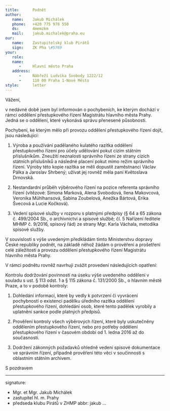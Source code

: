 ```yaml
---
title:      Podnět
author:
   name:    Jakub Michálek
   phone:   +420 775 978 550
   ds:      4memzkm
   mail:    jakub.michalek@praha.eu
our:
   name:    Zastupitelský klub Pirátů
   sign:    ZK Pha \#5769
your:
   role:    
   name:    
      -     Hlavní město Praha
   address:
      -     Nábřeží Ludvíka Svobody 1222/12
      -     110 00 Praha 1-Nové Město
style:      letter
---
```


Vážení,

v nedávné době jsem byl informován o pochybeních, ke kterým dochází v rámci oddělení přestupkového řízení Magistrátu hlavního města Prahy. Jedná se o oddělení, které vykonává správu přenesené působnosti. 

Pochybení, ke kterým mělo při provozu oddělení přestupkového řízení dojít, jsou následující: 

1. Výroba a používání padělaného kulatého razítka oddělení přestupkového řízení pro účely udělování pokut cizím státním příslušníkům. Zneužití neznalosti správního řízení ze strany cizích státních příslušníků a následné placení pokut mimo režim správního řízení. Výroby této kopie razítka se měli dopustit zaměstnanci Václav Pálka a Jaroslav Shrbený; užívat jej rovněž měla paní Květoslava Drnovská.

2. Nestandardní průběh výběrového řízení na pozice referenta správního řízení (vítězové: Simona Marková, Alena Svobodová, Ilena Makovcová, Veronika Mühlhansová, Sabina Zoubelová, Anežka Bártová, Erika Švecová a Lucie Kočková).

3. Vedení spisové služby v rozporu s platnými předpisy (§ 64 a 65 zákona č. 499/2004 Sb., o archivnictví a spisové službě; čl. 5 Nařízení ředitele MHMP č. 9/2016, spisový řád) ze strany Mgr. Karla Váchala, metodika spisové služby.

V souvislosti s výše uvedeným předkládám tímto Ministerstvu dopravy České republiky podnět, na základě něhož žádám o prověření a prošetření celé záležitosti a provozu oddělení přestupkového řízení Magistrátu hlavního města Prahy. 

V rámci podnětu rovněž navrhuji zvážit provedení následujících opatření:

Kontrolu dodržování povinností na úseku výše uvedeného oddělení v souladu s ust. § 113 odst. 1 a § 115 zákona č. 131/2000 Sb., o hlavním městě Praze, a to v podobě kontroly:

1. Dohledání informací, které by vedly k potvrzení či vyvrácení pochybností o existenci padělku úředního razítka oddělení přestupkového řízení, dohledání osob, které tento padělek vyrobily a uplatnění sankce podle platných předpisů.

2. Prověření kontroly všech výběrových řízení, které byly uskutečněny oddělením přestupkového řízení, nebo pro potřeby oddělení přestupkového řízení v časovém období od 1. ledna 2016 až do současnosti. 

3. Dodržení zákonných požadavků ohledně vedení spisové dokumentace ve správním řízení, případně prověření této věci v součinnosti s oblastním státním archivem.

S pozdravem

---
signature: 
  - Mgr. et Mgr. Jakub Michálek
  - zastupitel hl. m. Prahy
  - předseda klubu Pirátů v ZHMP
abbr:       jakub
...
